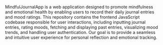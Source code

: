 MindfulJournalApp is a web application designed to promote mindfulness and emotional health by enabling users to record their daily journal entries and mood ratings. This repository contains the frontend JavaScript codebase responsible for user interactions, including inputting journal entries, rating moods, fetching and displaying past entries, visualizing mood trends, and handling user authentication. Our goal is to provide a seamless and intuitive user experience for personal reflection and emotional tracking.